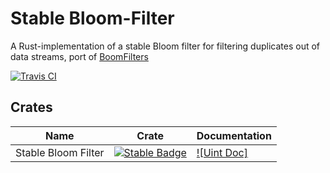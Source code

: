 # Stable Bloom-Filter

A Rust-implementation of a stable Bloom filter for filtering duplicates out of data streams, port of [BoomFilters](https://github.com/tylertreat/BoomFilters)

[![Travis CI]](https://travis-ci.com/u2/stable-bloom-filter)

[Travis CI]: https://img.shields.io/travis/com/u2/stable-bloom-filter.svg

## Crates

| Name                   | Crate                                                               | Documentation                                            |
| ---------------------- | ------------------------------------------------------------------- | -------------------------------------------------------- |
| Stable Bloom Filter    | [![Stable Badge]](https://crates.io/crates/stable-bloom-filter)     | [![Uint Doc]](https://docs.rs/stable-bloom-filter)         |

[Stable Badge]: https://img.shields.io/crates/v/stable-bloom-filter.svg

[Stable Doc]: https://docs.rs/stable-bloom-filter/badge.svg
